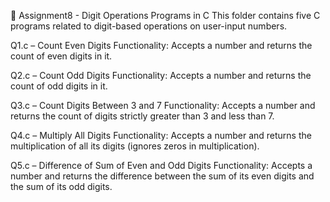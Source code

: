 📁 Assignment8 - Digit Operations Programs in C
This folder contains five C programs related to digit-based operations on user-input numbers.

Q1.c – Count Even Digits
Functionality: Accepts a number and returns the count of even digits in it.

Q2.c – Count Odd Digits
Functionality: Accepts a number and returns the count of odd digits in it.

Q3.c – Count Digits Between 3 and 7
Functionality: Accepts a number and returns the count of digits strictly greater than 3 and less than 7.

Q4.c – Multiply All Digits
Functionality: Accepts a number and returns the multiplication of all its digits (ignores zeros in multiplication).

Q5.c – Difference of Sum of Even and Odd Digits
Functionality: Accepts a number and returns the difference between the sum of its even digits and the sum of its odd digits.